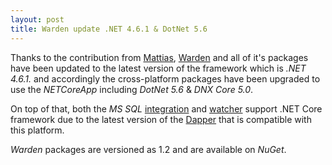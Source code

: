 ```yaml
---
layout: post
title: Warden update .NET 4.6.1 & DotNet 5.6
---
```


Thanks to the contribution from [Mattias](https://github.com/nimatt), [Warden](https://getwarden.net) and all of it's packages have been updated to the latest version of the framework which is *.NET 4.6.1.* and accordingly the cross-platform packages have been upgraded to use the *NETCoreApp* including *DotNet 5.6* & *DNX Core 5.0*.

On top of that, both the *MS SQL* [integration](https://github.com/warden-stack/Warden/wiki/Integration-with-MSSQL) and [watcher](https://github.com/warden-stack/Warden/wiki/Watcher-type-MSSQL) support .NET Core framework due to the latest version of the [Dapper](https://github.com/StackExchange/dapper-dot-net) that is compatible with this platform. 

*Warden* packages are versioned as 1.2 and are available on *NuGet*.

